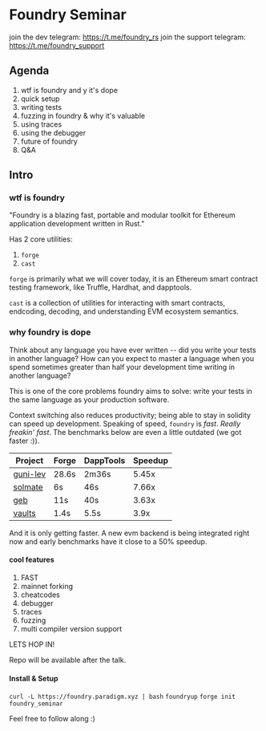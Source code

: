 # Foundry Seminar

join the dev telegram: https://t.me/foundry_rs
join the support telegram: https://t.me/foundry_support
## Agenda
1. wtf is foundry and y it's dope
2. quick setup
3. writing tests
4. fuzzing in foundry & why it's valuable
5. using traces
6. using the debugger
7. future of foundry
8. Q&A
## Intro
### wtf is foundry
"Foundry is a blazing fast, portable and modular toolkit for Ethereum application development written in Rust."

Has 2 core utilities:
1. `forge`
2. `cast`

`forge` is primarily what we will cover today, it is an Ethereum smart contract testing framework, like Truffle, Hardhat, and dapptools.

`cast` is a collection of utilities for interacting with smart contracts, endcoding, decoding, and understanding EVM ecosystem semantics.

### why foundry is dope
Think about any language you have ever written -- did you write your tests in another language? How can you expect to master a language when you spend sometimes greater than half your development time writing in another language?

This is one of the core problems foundry aims to solve: write your tests in the same language as your production software.

Context switching also reduces productivity; being able to stay in solidity can speed up development. Speaking of speed, `foundry` is _fast_. _Really freakin' fast_. The benchmarks below are even a little outdated (we got faster :)).


| Project                                             | Forge | DappTools | Speedup |
| --------------------------------------------------- | ----- | --------- | ------- |
| [guni-lev](https://github.com/hexonaut/guni-lev/)   | 28.6s | 2m36s     | 5.45x   |
| [solmate](https://github.com/Rari-Capital/solmate/) | 6s    | 46s       | 7.66x   |
| [geb](https://github.com/reflexer-labs/geb)         | 11s   | 40s       | 3.63x   |
| [vaults](https://github.com/rari-capital/vaults)    | 1.4s  | 5.5s      | 3.9x    |

And it is only getting faster. A new evm backend is being integrated right now and early benchmarks have it close to a 50% speedup.

#### cool features
1. FAST
2. mainnet forking
3. cheatcodes
4. debugger
5. traces
6. fuzzing
7. multi compiler version support

LETS HOP IN!

Repo will be available after the talk.

#### Install & Setup
`curl -L https://foundry.paradigm.xyz | bash`
`foundryup`
`forge init foundry_seminar`

Feel free to follow along :)

